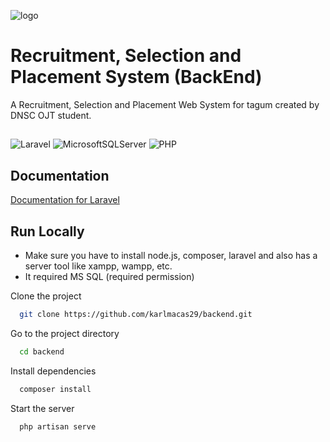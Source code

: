 

![logo](https://github.com/user-attachments/assets/c48e5534-9a30-4d8b-8f3c-7156870b3c06)

# Recruitment, Selection and Placement System (BackEnd)

A Recruitment, Selection and Placement Web System for tagum created by DNSC OJT student.

## 
![Laravel](https://img.shields.io/badge/laravel-%23FF2D20.svg?style=for-the-badge&logo=laravel&logoColor=white)
![MicrosoftSQLServer](https://img.shields.io/badge/Microsoft%20SQL%20Server-CC2927?style=for-the-badge&logo=microsoft%20sql%20server&logoColor=white)
![PHP](https://img.shields.io/badge/php-%23777BB4.svg?style=for-the-badge&logo=php&logoColor=white)

## Documentation

[Documentation for Laravel](https://laravel.com/docs/12.x)


## Run Locally 
- Make sure you have to install node.js, composer, laravel and also has a server tool like xampp, wampp, etc.
- It required MS SQL (required permission)

Clone the project

```bash
  git clone https://github.com/karlmacas29/backend.git
```

Go to the project directory

```bash
  cd backend
```

Install dependencies

```bash
  composer install
```

Start the server

```bash
  php artisan serve
```


